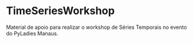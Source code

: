 # TimeSeriesWorkshop
Material de apoio para realizar o workshop de Séries Temporais no evento do PyLadies Manaus.
